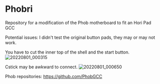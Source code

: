 # Phobri
Repository for a modification of the Phob motherboard to fit an Hori Pad GCC

Potential issues:
I didn't test the original button pads, they may or may not work.

You have to cut the inner top of the shell and the start button.
![20220801_000315](https://user-images.githubusercontent.com/70654098/184046328-2af9ddf4-17b7-4596-afca-f1adf2bd50b1.jpg)

Cstick may be awkward to connect.
![20220801_000650](https://user-images.githubusercontent.com/70654098/184046262-7341af24-777a-41c7-b3b4-d5ff38a291dc.jpg)

Phob repositories: https://github.com/PhobGCC
